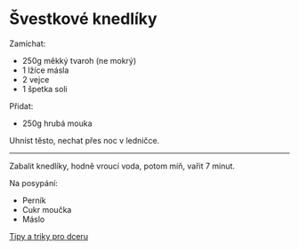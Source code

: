 # Švestkové knedlíky

Zamíchat:

* 250g měkký tvaroh (ne mokrý)
* 1 lžíce másla
* 2 vejce
* 1 špetka soli

Přidat:

* 250g hrubá mouka

Uhníst těsto, nechat přes noc v ledničce.

---

Zabalit knedlíky, hodně vroucí voda, potom míň, vařit 7 minut.

Na posypání:

* Perník
* Cukr moučka
* Máslo

[Tipy a triky pro dceru](https://www.kucharkaprodceru.cz/ovocne-knedliky-tvarohove/)
